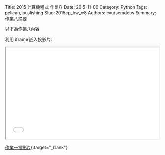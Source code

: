 Title: 2015 計算機程式 作業八
Date: 2015-11-06
Category: Python
Tags: pelican, publishing
Slug: 2015cp_hw_w8
Authors: coursemdetw
Summary: 作業八摘要

以下為作業八內容

利用 iframe 嵌入投影片:

<iframe src="40423229_cp_w8_p.html" width="500" height="300"></iframe>

[作業一投影片](40423229_cp_w8_p.html){:target="_blank"}

